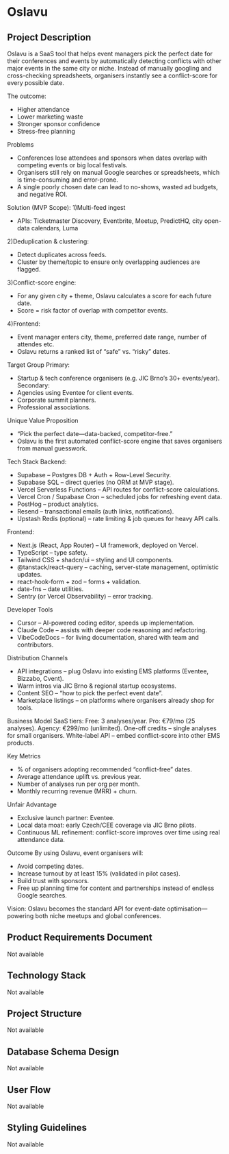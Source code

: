 # Oslavu

## Project Description
Oslavu is a SaaS tool that helps event managers pick the perfect date for their conferences and events by automatically detecting conflicts with other major events in the same city or niche. Instead of manually googling and cross-checking spreadsheets, organisers instantly see a conflict-score for every possible date.

The outcome:
- Higher attendance
- Lower marketing waste
- Stronger sponsor confidence
- Stress-free planning

Problems
- Conferences lose attendees and sponsors when dates overlap with competing events or big local festivals.
- Organisers still rely on manual Google searches or spreadsheets, which is time-consuming and error-prone.
- A single poorly chosen date can lead to no-shows, wasted ad budgets, and negative ROI.

Solution (MVP Scope):
1)Multi-feed ingest
- APIs: Ticketmaster Discovery, Eventbrite, Meetup, PredictHQ, city open-data calendars, Luma

2)Deduplication & clustering:
- Detect duplicates across feeds.
- Cluster by theme/topic to ensure only overlapping audiences are flagged.

3)Conflict-score engine:
- For any given city + theme, Oslavu calculates a score for each future date.
- Score = risk factor of overlap with competitor events.

4)Frontend:
- Event manager enters city, theme, preferred date range, number of attendes etc.
- Oslavu returns a ranked list of “safe” vs. “risky” dates.

Target Group
Primary:
- Startup & tech conference organisers (e.g. JIC Brno’s 30+ events/year).
Secondary:
- Agencies using Eventee for client events.
- Corporate summit planners.
- Professional associations.

Unique Value Proposition
- “Pick the perfect date—data-backed, competitor-free.”
- Oslavu is the first automated conflict-score engine that saves organisers from manual guesswork.

Tech Stack
Backend:
- Supabase – Postgres DB + Auth + Row-Level Security.
- Supabase SQL – direct queries (no ORM at MVP stage).
- Vercel Serverless Functions – API routes for conflict-score calculations.
- Vercel Cron / Supabase Cron – scheduled jobs for refreshing event data.
- PostHog – product analytics.
- Resend – transactional emails (auth links, notifications).
- Upstash Redis (optional) – rate limiting & job queues for heavy API calls.

Frontend:
- Next.js (React, App Router) – UI framework, deployed on Vercel.
- TypeScript – type safety.
- Tailwind CSS + shadcn/ui – styling and UI components.
- @tanstack/react-query – caching, server-state management, optimistic updates.
- react-hook-form + zod – forms + validation.
- date-fns – date utilities.
- Sentry (or Vercel Observability) – error tracking.

Developer Tools
- Cursor – AI-powered coding editor, speeds up implementation.
- Claude Code – assists with deeper code reasoning and refactoring.
- VibeCodeDocs – for living documentation, shared with team and contributors.

Distribution Channels
- API integrations – plug Oslavu into existing EMS platforms (Eventee, Bizzabo, Cvent).
- Warm intros via JIC Brno & regional startup ecosystems.
- Content SEO – “how to pick the perfect event date”.
- Marketplace listings – on platforms where organisers already shop for tools.

Business Model
SaaS tiers:
Free: 3 analyses/year.
Pro: €79/mo (25 analyses).
Agency: €299/mo (unlimited).
One-off credits – single analyses for small organisers.
White-label API – embed conflict-score into other EMS products.

Key Metrics
- % of organisers adopting recommended “conflict-free” dates.
- Average attendance uplift vs. previous year.
- Number of analyses run per org per month.
- Monthly recurring revenue (MRR) + churn.

Unfair Advantage
- Exclusive launch partner: Eventee.
- Local data moat: early Czech/CEE coverage via JIC Brno pilots.
- Continuous ML refinement: conflict-score improves over time using real attendance data.

Outcome
By using Oslavu, event organisers will:
- Avoid competing dates.
- Increase turnout by at least 15% (validated in pilot cases).
- Build trust with sponsors.
- Free up planning time for content and partnerships instead of endless Google searches.

Vision: Oslavu becomes the standard API for event-date optimisation—powering both niche meetups and global conferences.

## Product Requirements Document
Not available

## Technology Stack
Not available

## Project Structure
Not available

## Database Schema Design
Not available

## User Flow
Not available

## Styling Guidelines
Not available

